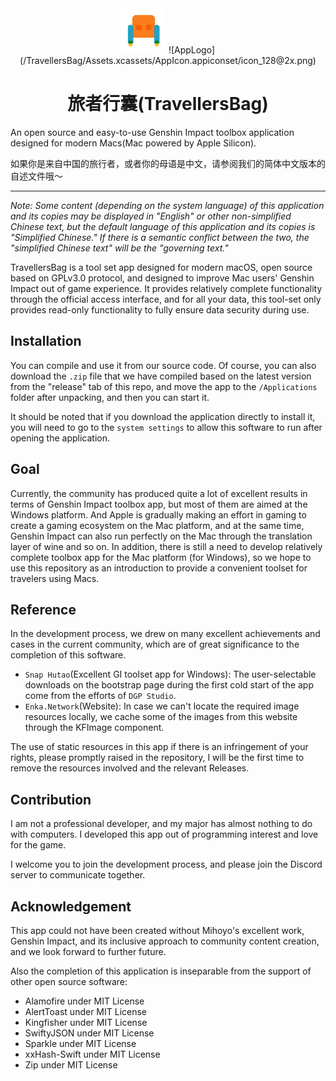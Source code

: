 <div align="center">
<img src="https://github.com/DreamedWorker/TravellersBag/blob/dev/TravellersBag/Assets.xcassets/AppIcon.appiconset/icon_128@2x.png" alt="tb logo" width=72 height=72 />
![AppLogo](/TravellersBag/Assets.xcassets/AppIcon.appiconset/icon_128@2x.png)
<h1>旅者行囊(TravellersBag)</h1>
</div>

An open source and easy-to-use Genshin Impact toolbox application designed for modern Macs(Mac powered by Apple Silicon).

如果你是来自中国的旅行者，或者你的母语是中文，请参阅我们的简体中文版本的自述文件哦～

------
<i>
Note: Some content (depending on the system language) of this application and its copies may be displayed in "English" or other non-simplified Chinese text, 
but the default language of this application and its copies is "Simplified Chinese." If there is a semantic conflict between the two, the "simplified Chinese text" will be the "governing text."
</i>

TravellersBag is a tool set app designed for modern macOS, open source based on GPLv3.0 protocol, and designed to improve Mac users' Genshin Impact out of game experience. It provides relatively complete functionality through the official access interface, and for all your data, this tool-set only provides read-only functionality to fully ensure data security during use.

## Installation
You can compile and use it from our source code. Of course, you can also download the `.zip` file that we have compiled based on the latest version from the "release" tab of this repo, and move the app to the `/Applications` folder after unpacking, and then you can start it.

It should be noted that if you download the application directly to install it, you will need to go to the `system settings` to allow this software to run after opening the application.

## Goal
Currently, the community has produced quite a lot of excellent results in terms of Genshin Impact toolbox app, but most of them are aimed at the Windows platform. 
And Apple is gradually making an effort in gaming to create a gaming ecosystem on the Mac platform, and at the same time, Genshin Impact can also run perfectly on the Mac through the translation layer of wine and so on. 
In addition, there is still a need to develop relatively complete toolbox app for the Mac platform (for Windows), so we hope to use this repository as an introduction to provide a convenient toolset for travelers using Macs.

## Reference
In the development process, we drew on many excellent achievements and cases in the current community, which are of great significance to the completion of this software.
- `Snap Hutao`(Excellent GI toolset app for Windows): The user-selectable downloads on the bootstrap page during the first cold start of the app come from the efforts of `DGP Studio`.
- `Enka.Network`(Website): In case we can't locate the required image resources locally, we cache some of the images from this website through the KFImage component.

The use of static resources in this app if there is an infringement of your rights, please promptly raised in the repository, I will be the first time to remove the resources involved and the relevant Releases.

## Contribution
I am not a professional developer, and my major has almost nothing to do with computers. I developed this app out of programming interest and love for the game.

I welcome you to join the development process, and please join the Discord server to communicate together.

## Acknowledgement
This app could not have been created without Mihoyo's excellent work, Genshin Impact, and its inclusive approach to community content creation, and we look forward to further future.

Also the completion of this application is inseparable from the support of other open source software:
- Alamofire under MIT License
- AlertToast under MIT License
- Kingfisher under MIT License
- SwiftyJSON under MIT License
- Sparkle under MIT License
- xxHash-Swift under MIT License
- Zip under MIT License
